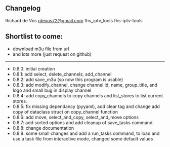 ## Changelog

Richard de Vos <rdevos72@gmail.com>
fhs_iptv_tools
fhs-iptv-tools

Shortlist to come:
------------------

- download m3u file from url
- and lots more (just request on github)

--------------------------------------------------------------
- 0.8.0: initial creation
- 0.8.1: add select, delete_channels, add_channel
- 0.8.2: add save_m3u (so now this program is usable)
- 0.8.3: add modify_channel, change channel id, name, group_title, and logo and small bug in display channel
- 0.8.4: add copy_channels to copy channels and list_stores to list current stores.
- 0.8.5: fix missing dependancy (pyyaml), add clear tag and change add copy of dataclass struct on copy_channel function
- 0.8.6: add move, select_and_copy, select_and_move options
- 0.8.7: add sorted options and add cleanup of save_tasks command.
- 0.8.8: change documentation
- 0.8.9: some small changes and add a run_tasks command, to load and use a task file from interactive mode, changed some default values
